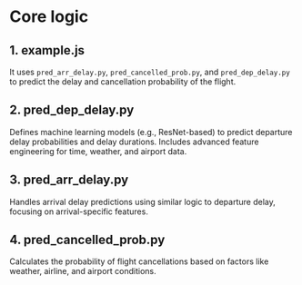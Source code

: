 # Core logic
## 1. example.js
It uses `pred_arr_delay.py`, `pred_cancelled_prob.py`, and `pred_dep_delay.py` to predict the delay and cancellation probability of the flight.

## 2. pred_dep_delay.py
Defines machine learning models (e.g., ResNet-based) to predict departure delay probabilities and delay durations. Includes advanced feature engineering for time, weather, and airport data.

## 3. pred_arr_delay.py
Handles arrival delay predictions using similar logic to departure delay, focusing on arrival-specific features.

## 4. pred_cancelled_prob.py
Calculates the probability of flight cancellations based on factors like weather, airline, and airport conditions.


